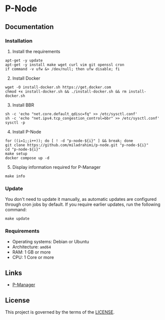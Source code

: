 # P-Node

## Documentation

### Installation

1. Install the requirements

```shell
apt-get -y update
apt-get -y install make wget curl vim git openssl cron
if command -v ufw &> /dev/null; then ufw disable; fi
```

2. Install Docker

```shell
wget -O install-docker.sh https://get.docker.com
chmod +x install-docker.sh && ./install-docker.sh && rm install-docker.sh
```

3. Install BBR

```shell
sh -c 'echo "net.core.default_qdisc=fq" >> /etc/sysctl.conf'
sh -c 'echo "net.ipv4.tcp_congestion_control=bbr" >> /etc/sysctl.conf'
sysctl -p
```

4. Install P-Node

```shell
for ((i=1;;i++)); do [ ! -d "p-node-${i}" ] && break; done
git clone https://github.com/miladrahimi/p-node.git "p-node-${i}"
cd "p-node-${i}"
make setup
docker compose up -d
```

5. Display information required for P-Manager

```shell
make info
```

### Update

You don't need to update it manually, as automatic updates are configured through cron jobs by default.
If you require earlier updates, run the following command:

``` shell
make update
```

### Requirements

* Operating systems: Debian or Ubuntu
* Architecture: `amd64`
* RAM: 1 GB or more
* CPU: 1 Core or more

## Links

* [P-Manager](https://github.com/miladrahimi/p-manager)

## License

This project is governed by the terms of the [LICENSE](LICENSE.md).
